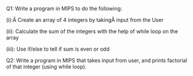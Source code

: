 Q1: Write a program in MIPS to do the following:

(i):Â Create an array of 4 integers by takingÂ input from the User

(ii): Calculate the sum of the integers with the help of while loop on the array

(iii): Use if/else to tell if sum is even or odd

Q2: Write a program in MIPS that takes input from user, and prints factorial of that integer (using while loop).
